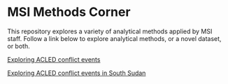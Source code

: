 # MSI Methods Corner

This repository explores a variety of analytical methods applied by MSI staff. Follow a link below to explore analytical methods, or a novel dataset, or both. 

[Exploring ACLED conflict events](https://managementsystemsintl.github.io/methods-corner/Exploring%20ACLED/ExploringACLED.html)

[Exploring ACLED conflict events in South Sudan](https://managementsystemsintl.github.io/methods-corner/SouthSudan/SouthSudan_conflict.html)

